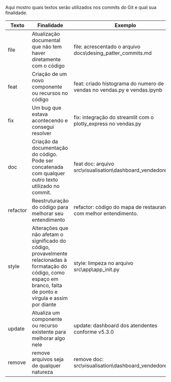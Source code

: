 Aqui mostro quais textos serão utilizados nos commits do Git e qual sua finalidade.

| Texto | Finalidade | Exemplo |
| ----- | ---------- | ------- |
| file | Atualização  documental que não tem haver diretamente com o código | file: acrescentado o arquivo docs\desing_patter_commits.md |
| feat | Criação de um novo componente ou recursos no código | feat: criado histograma do numero de vendas no vendas.py e vendas.ipynb |
| fix | Um bug que estava acontecendo e consegui resolver | fix: integração do streamlit com o plotly_express no vendas.py |
| doc | Criação da documentação do código. Pode ser concatenada com qualquer outro texto utilizado no commit. | feat doc: arquivo src\visualisation\dashboard_vendedores.py |
| refactor | Reestruturação do código para melhorar seu entendimento | refactor: código do mapa de restaurantes com melhor entendimento. |
| style | Alterações que não afetam o significado do código, provavelmente relacionadas à formatação do código, como espaço em branco, falta de ponto e vírgula e assim por diante | style: limpeza no arquivo src\app\app_init.py |
| update | Atualiza um componente ou recurso existente para melhorar algo nele | update: dashboard dos atendentes conforme v5.3.0 |
| remove | remove arquivos seja de qualquer natureza | remove doc: src\visualisation\dashboard_vendedores.py |